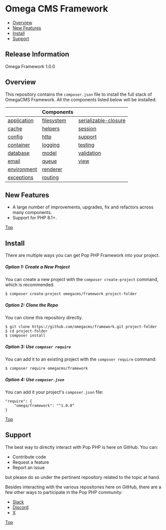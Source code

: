 Omega CMS Framework
===================

* [Overview](#overview)
* [New Features](#new-features)
* [Install](#install)
* [Support](#support)

Release Information
-------------------
Omega Framework 1.0.0

Overview
--------
This repository contains the `composer.json` file to install the full stack of OmegaCMS Framework.
All the components listed below will be installed:

|                                                        | Components                                           |                                                                         |
|--------------------------------------------------------|------------------------------------------------------|-------------------------------------------------------------------------|
| [application](https://github.com/omegacms/application) | [filesystem](https://github.com/omegacms/filesystem) | [serializable-closure](https://github.com/omegacms/serializable-closure)|
| [cache](https://github.com/omegacms/cache)             | [helpers](https://github.com/omegacms/helpers)       | [session](https://github.com/omegacms/session)                          |
| [config](https://github.com/omegacms/config)           | [http](https://github.com/omegacms/http)             | [support](https://github.com/omegacms/support)                          |
| [container](https://github.com/omegacms/container)     | [logging](https://github.com/omegacms/logging)       | [testing](https://github.com/omegacms/testing)                          |
| [database](https://github.com/omegacms/database)       | [model](https://github.com/omegacms/model)           | [validation](https://github.com/omegacms/validating)                    |
| [email](https://github.com/omegacms/email)             | [queue](https://github.com/omegacms/queue)           | [view](https://github.com/omegacms/view)                                |
| [environment](https://github.com/omegacms/environment) | [renderer](https://github.com/omegacms/renderer)     |                                                                         |
| [exceptions](https://github.com/omegacms/exceptions)   | [routing](https://github.com/omegacms/routing)       |                                                                         |

New Features
------------
* A large number of improvements, upgrades, fix and refactors across many components.
* Support for PHP 8.1+.

[Top](#omega-cms-framework)

Install
-------
There are multiple ways you can get Pop PHP Framework into your project.

##### Option 1: Create a New Project

You can create a new project with the `composer create-project` command, which is recommended.

```console
$ composer create-project omegacms/framework project-folder
```

##### Option 2: Clone the Repo

You can clone this repository directly.

```console
$ git clone https://github.com/omegacms/framework.git project-folder
$ cd project-folder
$ composer install
```

##### Option 3: Use `composer require`

You can add it to an existing project with the `composer require` command:

```console
$ composer require omegacms/framework
```

##### Option 4: Use `composer.json`

You can add it your project's `composer.json` file:

    "require": {
        "omega/framework": "^1.0.0"
    }


[Top](#omega-cms-framework)

Support
-------

The best way to directly interact with Pop PHP is here on GitHub. You can:

- Contribute code
- Request a feature
- Report an issue

but please do so under the pertinent repository related to the topic at hand. 

Besides interacting with the various repositories here on GitHub, there are
a few other ways to participate in the Pop PHP community:

- [Slack](https://popphp.slack.com)
- [Discord](https://discord.gg/TZjgT74U7E)
- [X](https://x.com/popphpframework)


[Top](#pop-php-framework)

